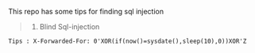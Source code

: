 This repo has some tips for finding sql injection
> 1. Blind Sql-injection
```
Tips : X-Forwarded-For: 0'XOR(if(now()=sysdate(),sleep(10),0))XOR'Z
```
